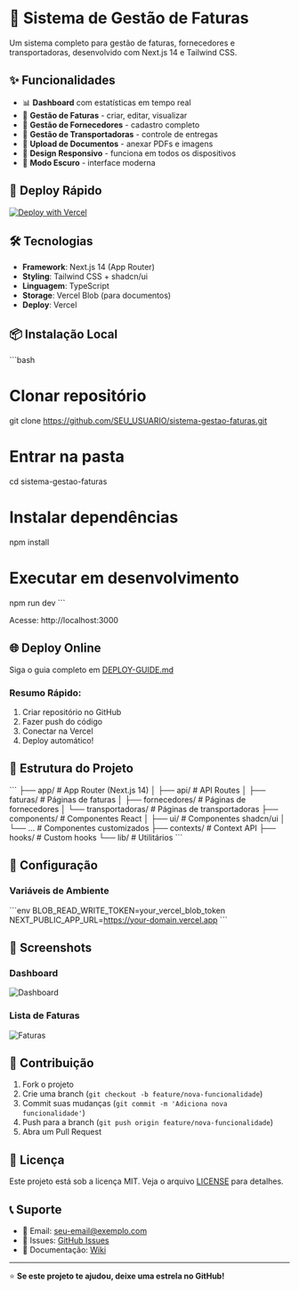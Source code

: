 # 🧾 Sistema de Gestão de Faturas

Um sistema completo para gestão de faturas, fornecedores e transportadoras, desenvolvido com Next.js 14 e Tailwind CSS.

## ✨ Funcionalidades

- 📊 **Dashboard** com estatísticas em tempo real
- 🧾 **Gestão de Faturas** - criar, editar, visualizar
- 🏢 **Gestão de Fornecedores** - cadastro completo
- 🚛 **Gestão de Transportadoras** - controle de entregas
- 📄 **Upload de Documentos** - anexar PDFs e imagens
- 📱 **Design Responsivo** - funciona em todos os dispositivos
- 🌙 **Modo Escuro** - interface moderna

## 🚀 Deploy Rápido

[![Deploy with Vercel](https://vercel.com/button)](https://vercel.com/new/clone?repository-url=https://github.com/SEU_USUARIO/sistema-gestao-faturas)

## 🛠️ Tecnologias

- **Framework**: Next.js 14 (App Router)
- **Styling**: Tailwind CSS + shadcn/ui
- **Linguagem**: TypeScript
- **Storage**: Vercel Blob (para documentos)
- **Deploy**: Vercel

## 📦 Instalação Local

\`\`\`bash
# Clonar repositório
git clone https://github.com/SEU_USUARIO/sistema-gestao-faturas.git

# Entrar na pasta
cd sistema-gestao-faturas

# Instalar dependências
npm install

# Executar em desenvolvimento
npm run dev
\`\`\`

Acesse: http://localhost:3000

## 🌐 Deploy Online

Siga o guia completo em [DEPLOY-GUIDE.md](./DEPLOY-GUIDE.md)

### Resumo Rápido:
1. Criar repositório no GitHub
2. Fazer push do código
3. Conectar na Vercel
4. Deploy automático!

## 📁 Estrutura do Projeto

\`\`\`
├── app/                    # App Router (Next.js 14)
│   ├── api/               # API Routes
│   ├── faturas/           # Páginas de faturas
│   ├── fornecedores/      # Páginas de fornecedores
│   └── transportadoras/   # Páginas de transportadoras
├── components/            # Componentes React
│   ├── ui/               # Componentes shadcn/ui
│   └── ...               # Componentes customizados
├── contexts/             # Context API
├── hooks/                # Custom hooks
└── lib/                  # Utilitários
\`\`\`

## 🔧 Configuração

### Variáveis de Ambiente
\`\`\`env
BLOB_READ_WRITE_TOKEN=your_vercel_blob_token
NEXT_PUBLIC_APP_URL=https://your-domain.vercel.app
\`\`\`

## 📱 Screenshots

### Dashboard
![Dashboard](/placeholder.svg?height=400&width=800&query=dashboard+sistema+faturas)

### Lista de Faturas
![Faturas](/placeholder.svg?height=400&width=800&query=lista+faturas+tabela)

## 🤝 Contribuição

1. Fork o projeto
2. Crie uma branch (`git checkout -b feature/nova-funcionalidade`)
3. Commit suas mudanças (`git commit -m 'Adiciona nova funcionalidade'`)
4. Push para a branch (`git push origin feature/nova-funcionalidade`)
5. Abra um Pull Request

## 📄 Licença

Este projeto está sob a licença MIT. Veja o arquivo [LICENSE](LICENSE) para detalhes.

## 📞 Suporte

- 📧 Email: seu-email@exemplo.com
- 🐛 Issues: [GitHub Issues](https://github.com/SEU_USUARIO/sistema-gestao-faturas/issues)
- 📖 Documentação: [Wiki](https://github.com/SEU_USUARIO/sistema-gestao-faturas/wiki)

---

⭐ **Se este projeto te ajudou, deixe uma estrela no GitHub!**
